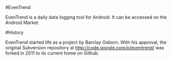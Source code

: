 #EvenTrend

EvenTrend is a daily data logging tool for Android.  It can be
accessed on the Android Market.

#History

EvenTrend started life as a project by Barclay Osborn.  With his
approval, the original Subversion repository at
http://code.google.com/p/eventrend/ was forked in 2011 to its current
home on Github.


